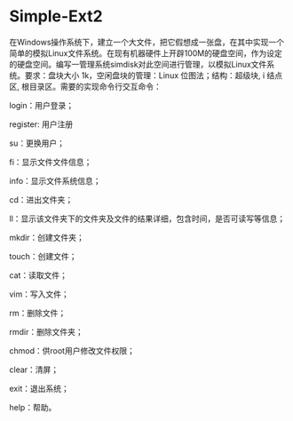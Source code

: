 # Simple-Ext2
在Windows操作系统下，建立一个大文件，把它假想成一张盘，在其中实现一个简单的模拟Linux文件系统。在现有机器硬件上开辟100M的硬盘空间，作为设定的硬盘空间。编写一管理系统simdisk对此空间进行管理，以模拟Linux文件系统。要求：盘块大小 1k，空闲盘块的管理：Linux 位图法；结构：超级块, i 结点区, 根目录区。需要的实现命令行交互命令：

login：用户登录；

register: 用户注册

su：更换用户；

fi：显示文件文件信息；

info：显示文件系统信息；

cd：进出文件夹；

ll：显示该文件夹下的文件夹及文件的结果详细，包含时间，是否可读写等信息；

mkdir：创建文件夹；

touch：创建文件；

cat：读取文件；

vim：写入文件；

rm：删除文件；

rmdir：删除文件夹；

chmod：供root用户修改文件权限；

clear：清屏；

exit：退出系统；

help：帮助。
